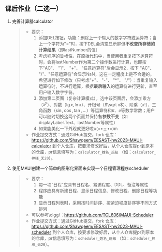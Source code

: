 ## 课后作业（二选一）

1. 完善计算器calculator

   > - 要求：
   >   1. 添加DEL按钮，功能：删除上一个输入的数字字符或运算符；当上一个字符为"="时，按下DEL会清空显示屏但**不改变所存储的计算结果**（即lastNumber的值）
   >   2. 考虑程序的鲁棒性，在原始代码中，当使用者重复按下运算符时，会将lastNumber作为第二个操作数进行计算，也即按下"AC"、 "1"、 "+"、 "任意运算符"后会显示2，按下 "AC"、 "/"、"任意运算符"会显示NaN，这在一定程度上是不合适的。希望进行如下修改（只考虑"+"、 "-"、 "\*"、 "/"）：当重复输入运算符时，不进行运算，根据**最后输入**的运算符进行更新，直至用户输入数字字符。
   >   3. 添加第二页面（复杂计算模式），选中该页面后，会添加乘方（$x^y$）、对数（$\lg x,\ln x$）、开根号（$\sqrt x$）、阶乘（$x!$）、三角函数（$\sin,\cos,\tan,...$）等运算符和$\pi$、$e$等数学常数；用户可以随时切换这两个页面并保持**各参数不变**（如displayLabel.Text、lastNumber等属性）
   >   4. 如果能美化一下外观就更好啦o(=•ェ•=)m
   > - 作业提交方式：通过GitHub提交，fork 仓库：https://github.com/Shawqeem/EESAST-hw2023-MAUI-calculator 到个人仓库，按要求修改好后，从个人仓库提pr到原本的仓库，pr信息填写为：`calculator_姓名_班级` （如：`calculator_神様_无20`）。

2. 使用MAUI创建一个简单的图形化界面来实现一个日程管理程序scheduler

   > - 要求：
   >   1. 每一项“日程”应具有日程名、紧迫程度、DDL、备注等属性
   >   2. 程序应具有新建日程、显示日程信息、修改日程、删除日程等功能
   >   3. 显示日程列表时，采用按时间排序、按紧迫程度排序等不同方式排列
   > - 可以参考\clgg/：https://github.com/TCL606/MAUI-Scheduler
   > - 作业提交方式：通过GitHub提交，fork 仓库：https://github.com/Shawqeem/EESAST-hw2023-MAUI-scheduler 到个人仓库，按要求修改好后，从个人仓库提pr到原本的仓库，pr信息填写为：`scheduler_姓名_班级` （如：`scheduler_神様_无20`）。